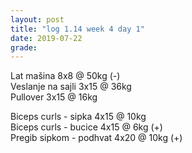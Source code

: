 ```yaml
---
layout: post
title: "log 1.14 week 4 day 1"
date: 2019-07-22
grade:
---
```


Lat mašina 8x8 @ 50kg (-)  
Veslanje na sajli 3x15 @ 36kg    
Pullover 3x15 @ 16kg   

Biceps curls - sipka 4x15 @ 10kg   
Biceps curls - bucice 4x15 @ 6kg (+)    
Pregib sipkom - podhvat 4x20 @ 10kg (+)   

